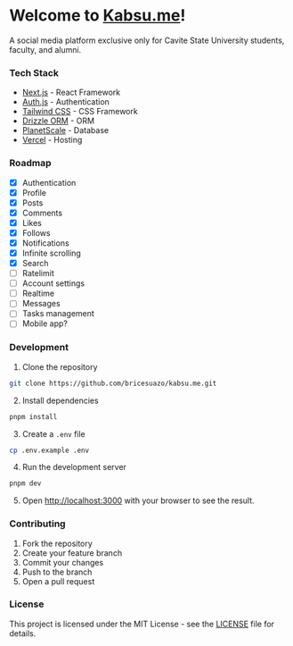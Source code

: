 # Welcome to [Kabsu.me](https://kabsu.me)!

A social media platform exclusive only for Cavite State University students, faculty, and alumni.

### Tech Stack

- [Next.js](https://nextjs.org/) - React Framework
- [Auth.js](https://authjs.dev/) - Authentication
- [Tailwind CSS](https://tailwindcss.com/) - CSS Framework
- [Drizzle ORM](https://orm.drizzle.team/) - ORM
- [PlanetScale](https://planetscale.com/) - Database
- [Vercel](https://vercel.com/) - Hosting

### Roadmap

- [x] Authentication
- [x] Profile
- [x] Posts
- [x] Comments
- [x] Likes
- [x] Follows
- [x] Notifications
- [x] Infinite scrolling
- [x] Search
- [ ] Ratelimit
- [ ] Account settings
- [ ] Realtime
- [ ] Messages
- [ ] Tasks management
- [ ] Mobile app?

### Development

1. Clone the repository

```bash
git clone https://github.com/bricesuazo/kabsu.me.git
```

2. Install dependencies

```bash
pnpm install
```

<!-- copy and replace data in .env.example -->

3. Create a `.env` file

```bash
cp .env.example .env
```

4. Run the development server

```bash
pnpm dev
```

5. Open [http://localhost:3000](http://localhost:3000) with your browser to see the result.

### Contributing

1. Fork the repository
2. Create your feature branch
3. Commit your changes
4. Push to the branch
5. Open a pull request

### License

This project is licensed under the MIT License - see the [LICENSE](LICENSE) file for details.
